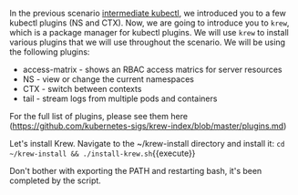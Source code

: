 In the previous scenario [intermediate kubectl](site), we introduced you to a few kubectl plugins (NS and CTX). Now, we are going to introduce you to `krew`, which is a package manager for kubectl plugins. We will use `krew` to install various plugins that we will use throughout the scenario. We will be using the following plugins:

- access-matrix - shows an RBAC access matrics for server resources
- NS - view or change the current namespaces
- CTX - switch between contexts
- tail - stream logs from multiple pods and containers

For the full list of plugins, please see them here (https://github.com/kubernetes-sigs/krew-index/blob/master/plugins.md)

Let's install Krew. Navigate to the ~/krew-install directory and install it:
`cd ~/krew-install && ./install-krew.sh`{{execute}}

Don't bother with exporting the PATH and restarting bash, it's been completed by the script.